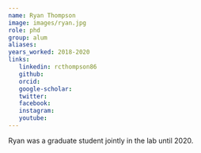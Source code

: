 ```yaml
---
name: Ryan Thompson
image: images/ryan.jpg
role: phd
group: alum
aliases:
years_worked: 2018-2020
links:
   linkedin: rcthompson86
   github:
   orcid: 
   google-scholar:
   twitter:
   facebook:
   instagram: 
   youtube:
---
```


Ryan was a graduate student jointly in the lab until 2020.
